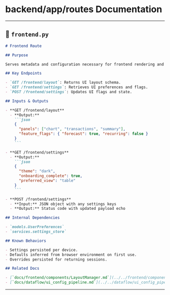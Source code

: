 # backend/app/routes Documentation

---

## 📘 `frontend.py`

````markdown
# Frontend Route

## Purpose

Serves metadata and configuration necessary for frontend rendering and bootstrapping. This includes layout descriptors, onboarding flags, and settings that influence the UI state.

## Key Endpoints

- `GET /frontend/layout`: Returns UI layout schema.
- `GET /frontend/settings`: Retrieves UI preferences and flags.
- `POST /frontend/settings`: Updates UI flags and state.

## Inputs & Outputs

- **GET /frontend/layout**
  - **Output:**
    ```json
    {
      "panels": ["chart", "transactions", "summary"],
      "feature_flags": { "forecast": true, "recurring": false }
    }
    ```

- **GET /frontend/settings**
  - **Output:**
    ```json
    {
      "theme": "dark",
      "onboarding_complete": true,
      "preferred_view": "table"
    }
    ```

- **POST /frontend/settings**
  - **Input:** JSON object with any settings keys
  - **Output:** Status code with updated payload echo

## Internal Dependencies

- `models.UserPreferences`
- `services.settings_store`

## Known Behaviors

- Settings persisted per device.
- Defaults inferred from browser environment on first use.
- Overrides persisted for returning sessions.

## Related Docs

- [`docs/frontend/components/LayoutManager.md`](../../frontend/components/LayoutManager.md)
- [`docs/dataflow/ui_config_pipeline.md`](../../dataflow/ui_config_pipeline.md)
````

---
